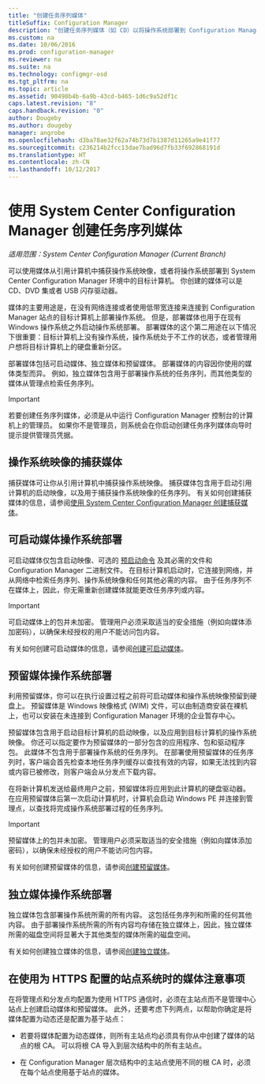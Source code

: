 ```yaml
---
title: "创建任务序列媒体"
titleSuffix: Configuration Manager
description: "创建任务序列媒体（如 CD）以将操作系统部署到 Configuration Manager 环境中的目标计算机。"
ms.custom: na
ms.date: 10/06/2016
ms.prod: configuration-manager
ms.reviewer: na
ms.suite: na
ms.technology: configmgr-osd
ms.tgt_pltfrm: na
ms.topic: article
ms.assetid: 90498b4b-6a9b-43cd-b465-1d6c9a52df1c
caps.latest.revision: "8"
caps.handback.revision: "0"
author: Dougeby
ms.author: dougeby
manager: angrobe
ms.openlocfilehash: d3ba78ae32f62a74b73d7b1387d11265a9e41f77
ms.sourcegitcommit: c236214b2fcc13dae7bad96d7fb33f692868191d
ms.translationtype: HT
ms.contentlocale: zh-CN
ms.lasthandoff: 10/12/2017
---
```

# <a name="create-task-sequence-media-with-system-center-configuration-manager"></a>使用 System Center Configuration Manager 创建任务序列媒体

*适用范围：System Center Configuration Manager (Current Branch)*

可以使用媒体从引用计算机中捕获操作系统映像，或者将操作系统部署到 System Center Configuration Manager 环境中的目标计算机。 你创建的媒体可以是 CD、DVD 集或者 USB 闪存驱动器。  

 媒体的主要用途是，在没有网络连接或者使用低带宽连接来连接到 Configuration Manager 站点的目标计算机上部署操作系统。 但是，部署媒体也用于在现有 Windows 操作系统之外启动操作系统部署。 部署媒体的这个第二用途在以下情况下很重要：目标计算机上没有操作系统，操作系统处于不工作的状态，或者管理用户想将目标计算机上的硬盘重新分区。  

 部署媒体包括可启动媒体、独立媒体和预留媒体。 部署媒体的内容因你使用的媒体类型而异。 例如，独立媒体包含用于部署操作系统的任务序列，而其他类型的媒体从管理点检索任务序列。  

> [!IMPORTANT]  
>  若要创建任务序列媒体，必须是从中运行 Configuration Manager 控制台的计算机上的管理员。 如果你不是管理员，则系统会在你启动创建任务序列媒体向导时提示提供管理员凭据。  

##  <a name="BKMK_PlanCaptureMedia"></a>操作系统映像的捕获媒体  
 捕获媒体可让你从引用计算机中捕获操作系统映像。 捕获媒体包含用于启动引用计算机的启动映像，以及用于捕获操作系统映像的任务序列。 有关如何创建捕获媒体的信息，请参阅[使用 System Center Configuration Manager 创建捕获媒体](create-capture-media.md)。  

##  <a name="BKMK_PlanBootableMedia"></a>可启动媒体操作系统部署  
 可启动媒体仅包含启动映像、可选的 [预启动命令](../understand/prestart-commands-for-task-sequence-media.md) 及其必需的文件和 Configuration Manager 二进制文件。 在目标计算机启动时，它连接到网络，并从网络中检索任务序列、操作系统映像和任何其他必需的内容。 由于任务序列不在媒体上，因此，你无需重新创建媒体就能更改任务序列或内容。  

> [!IMPORTANT]  
>  可启动媒体上的包并未加密。 管理用户必须采取适当的安全措施（例如向媒体添加密码），以确保未经授权的用户不能访问包内容。  

 有关如何创建可启动媒体的信息，请参阅[创建可启动媒体](create-bootable-media.md)。  

##  <a name="BKMK_PlanPrestagedMedia"></a>预留媒体操作系统部署  
 利用预留媒体，你可以在执行设置过程之前将可启动媒体和操作系统映像预留到硬盘上。 预留媒体是 Windows 映像格式 (WIM) 文件，可以由制造商安装在裸机上，也可以安装在未连接到 Configuration Manager 环境的企业暂存中心。  

 预留媒体包含用于启动目标计算机的启动映像，以及应用到目标计算机的操作系统映像。 你还可以指定要作为预留媒体的一部分包含的应用程序、包和驱动程序包。 此媒体不包含用于部署操作系统的任务序列。 在部署使用预留媒体的任务序列时，客户端会首先检查本地任务序列缓存以查找有效的内容，如果无法找到内容或内容已被修改，则客户端会从分发点下载内容。  

 在将新计算机发送给最终用户之前，预留媒体将应用到此计算机的硬盘驱动器。 在应用预留媒体后第一次启动计算机时，计算机会启动 Windows PE 并连接到管理点，以查找将完成操作系统部署过程的任务序列。  

> [!IMPORTANT]  
>  预留媒体上的包并未加密。 管理用户必须采取适当的安全措施（例如向媒体添加密码），以确保未经授权的用户不能访问包内容。  

 有关如何创建预留媒体的信息，请参阅[创建预留媒体](create-prestaged-media.md)。  

##  <a name="BKMK_PlanStandaloneMedia"></a>独立媒体操作系统部署  
 独立媒体包含部署操作系统所需的所有内容。 这包括任务序列和所需的任何其他内容。 由于部署操作系统所需的所有内容均存储在独立媒体上，因此，独立媒体所需的磁盘空间将显著大于其他类型的媒体所需的磁盘空间。  

 有关如何创建独立媒体的信息，请参阅[创建独立媒体](create-stand-alone-media.md)。  

## <a name="media-considerations-when-using-site-systems-configured-for-https"></a>在使用为 HTTPS 配置的站点系统时的媒体注意事项  
 在将管理点和分发点均配置为使用 HTTPS 通信时，必须在主站点而不是管理中心站点上创建启动媒体和预留媒体。 此外，还要考虑下列两点，以帮助你确定是将媒体配置为动态还是配置为基于站点：  

-   若要将媒体配置为动态媒体，则所有主站点均必须具有你从中创建了媒体的站点的根 CA。 可以将根 CA 导入到层次结构中的所有主站点。  

-   在 Configuration Manager 层次结构中的主站点使用不同的根 CA 时，必须在每个站点使用基于站点的媒体。  
